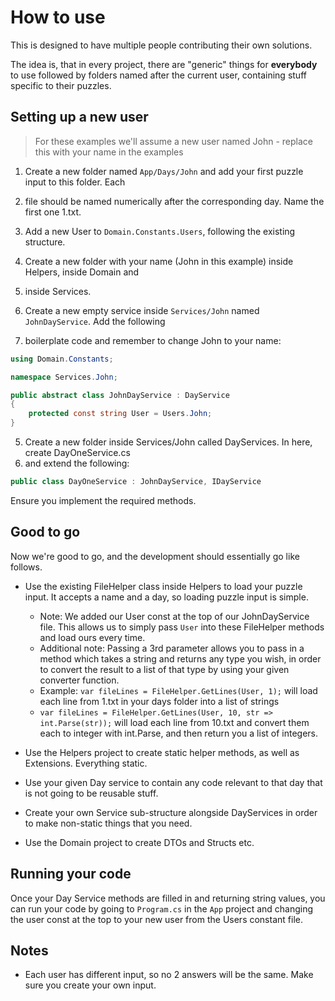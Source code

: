 # How to use

This is designed to have multiple people contributing their own solutions.

The idea is, that in every project, there are "generic" things for **everybody** to use followed
by folders named after the current user, containing stuff specific to their puzzles.

## Setting up a new user

> For these examples we'll assume a new user named John - replace this with your name in the examples

1. Create a new folder named `App/Days/John` and add your first puzzle input to this folder. Each
2. file should be named numerically after the corresponding day. Name the first one 1.txt.

2. Add a new User to `Domain.Constants.Users`, following the existing structure.

3. Create a new folder with your name (John in this example) inside Helpers, inside Domain and
4. inside Services.

4. Create a new empty service inside `Services/John` named `JohnDayService`. Add the following
5. boilerplate code and remember to change John to your name:

```cs
using Domain.Constants;

namespace Services.John;

public abstract class JohnDayService : DayService
{
    protected const string User = Users.John;
}
```

5. Create a new folder inside Services/John called DayServices. In here, create DayOneService.cs
6. and extend the following:

```cs
public class DayOneService : JohnDayService, IDayService
```

Ensure you implement the required methods.

## Good to go

Now we're good to go, and the development should essentially go like follows.

- Use the existing FileHelper class inside Helpers to load your puzzle input. It accepts a name
  and a day, so loading puzzle input is simple.
    - Note: We added our User const at the top of our JohnDayService file. This allows us to simply
      pass `User` into these FileHelper methods and load ours every time.
    - Additional note: Passing a 3rd parameter allows you to pass in a method
      which takes a string and returns any type you wish, in order to convert the result to a list
      of that type by using your given converter function.
    - Example: `var fileLines = FileHelper.GetLines(User, 1);` will load each line from 1.txt in
    your days folder into a list of strings
    - `var fileLines = FileHelper.GetLines(User, 10, str => int.Parse(str));` will load each line
    from 10.txt and convert them each to integer with int.Parse, and then return you a list of
    integers.

- Use the Helpers project to create static helper methods, as well as Extensions. Everything static.

- Use your given Day service to contain any code relevant to that day that is not going to be
  reusable stuff.

- Create your own Service sub-structure alongside DayServices in order to make non-static
  things that you need.

- Use the Domain project to create DTOs and Structs etc.

## Running your code

Once your Day Service methods are filled in and returning string values, you can run your
code by going to `Program.cs` in the `App` project and changing the user const at the top to your new user from the
Users constant file.

## Notes

- Each user has different input, so no 2 answers will be the same. Make sure you create your
  own input.
